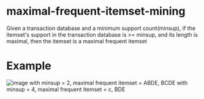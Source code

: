 ﻿# maximal-frequent-itemset-mining
Given a transaction database and a minimum support count(minsup), if the itemset's support in the transaction database is >= minsup, and its length is maximal, then the itemset is a maximal frequent itemset
# Example
![image](https://user-images.githubusercontent.com/64155027/196638346-d0b30af6-a8b9-47a7-ac8a-50766b3f3c90.png)
with minsup = 2, maximal frequent itemset = ABDE, BCDE
with minsup = 4, maximal frequent itemset = c, BDE
